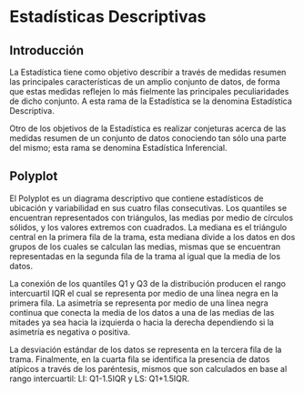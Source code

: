 # Estadísticas Descriptivas

## Introducción

La Estadística tiene como objetivo describir a través de medidas resumen las principales características de un amplio conjunto de datos, de forma que estas medidas reflejen lo más fielmente las principales peculiaridades de dicho conjunto. A esta rama de la Estadística se la denomina Estadística Descriptiva.

Otro de los objetivos de la Estadística es realizar conjeturas acerca de las medidas resumen de un conjunto de datos conociendo tan sólo una parte del mismo; esta rama se denomina Estadística Inferencial.

## Polyplot

El Polyplot es un diagrama descriptivo que contiene estadísticos de ubicación y variabilidad en sus cuatro filas consecutivas. Los quantiles se encuentran representados con triángulos, las medias por medio de círculos sólidos, y los valores extremos con cuadrados. La mediana es el triángulo central en la primera fila de la trama, esta mediana divide a los datos en dos grupos de los cuales se calculan las medias, mismas que se encuentran representadas en la segunda fila de la trama al igual que la media de los datos.


La conexión de los quantiles Q1 y Q3 de la distribución producen el rango intercuartil IQR el cual se representa por medio de una línea negra en la primera fila. La asimetría se representa por medio de una línea negra continua que conecta la media de los datos a una de las medias de las mitades ya sea hacia la izquierda o hacia la derecha dependiendo si la asimetría es negativa o positiva.

La desviación estándar de los datos se representa en la tercera fila de la trama. Finalmente, en la cuarta fila se identifica la presencia de datos atípicos a través de los paréntesis, mismos que son calculados en base al rango intercuartil: LI: Q1-1.5IQR y LS: Q1+1.5IQR. 
